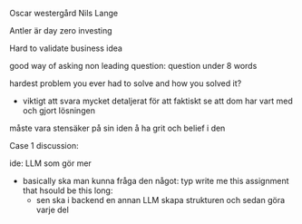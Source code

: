 Oscar westergård
Nils Lange

Antler är day zero investing

Hard to validate business idea

good way of asking non leading question: question under 8 words

hardest problem you ever had to solve and how you solved it?
- viktigt att svara mycket detaljerat för att faktiskt se att dom har vart med och gjort lösningen

måste vara stensäker på sin iden å ha grit och belief i den


Case 1 discussion:























ide:
LLM som gör mer
- basically ska man kunna fråga den något: typ write me this assignment that hsould be this long:
	- sen ska i backend en annan LLM skapa strukturen och sedan göra varje del


